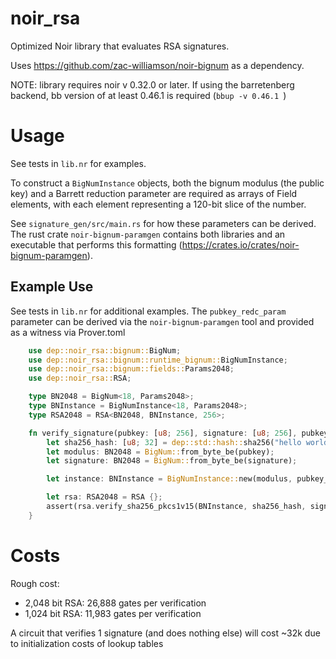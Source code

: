 # noir_rsa

Optimized Noir library that evaluates RSA signatures.

Uses https://github.com/zac-williamson/noir-bignum as a dependency.

NOTE: library requires noir v 0.32.0 or later. If using the barretenberg backend, bb version of at least 0.46.1 is required (`bbup -v 0.46.1 `)

# Usage

See tests in `lib.nr` for examples.

To construct a `BigNumInstance` objects, both the bignum modulus (the public key) and a Barrett reduction parameter are required as arrays of Field elements, with each element representing a 120-bit slice of the number.

See `signature_gen/src/main.rs` for how these parameters can be derived. The rust crate `noir-bignum-paramgen` contains both libraries and an executable that performs this formatting (https://crates.io/crates/noir-bignum-paramgen).

## Example Use

See tests in `lib.nr` for additional examples. The `pubkey_redc_param` parameter can be derived via the `noir-bignum-paramgen` tool and provided as a witness via Prover.toml

```rust
    use dep::noir_rsa::bignum::BigNum;
    use dep::noir_rsa::bignum::runtime_bignum::BigNumInstance;
    use dep::noir_rsa::bignum::fields::Params2048;
    use dep::noir_rsa::RSA;

    type BN2048 = BigNum<18, Params2048>;
    type BNInstance = BigNumInstance<18, Params2048>;
    type RSA2048 = RSA<BN2048, BNInstance, 256>;

    fn verify_signature(pubkey: [u8; 256], signature: [u8; 256], pubkey_redc_param: BN2048)
        let sha256_hash: [u8; 32] = dep::std::hash::sha256("hello world".as_bytes());
        let modulus: BN2048 = BigNum::from_byte_be(pubkey);
        let signature: BN2048 = BigNum::from_byte_be(signature);

        let instance: BNInstance = BigNumInstance::new(modulus, pubkey_redc_param);

        let rsa: RSA2048 = RSA {};
        assert(rsa.verify_sha256_pkcs1v15(BNInstance, sha256_hash, signature));
    }
```

# Costs

Rough cost:

- 2,048 bit RSA: 26,888 gates per verification
- 1,024 bit RSA: 11,983 gates per verification

A circuit that verifies 1 signature (and does nothing else) will cost ~32k due to initialization costs of lookup tables
